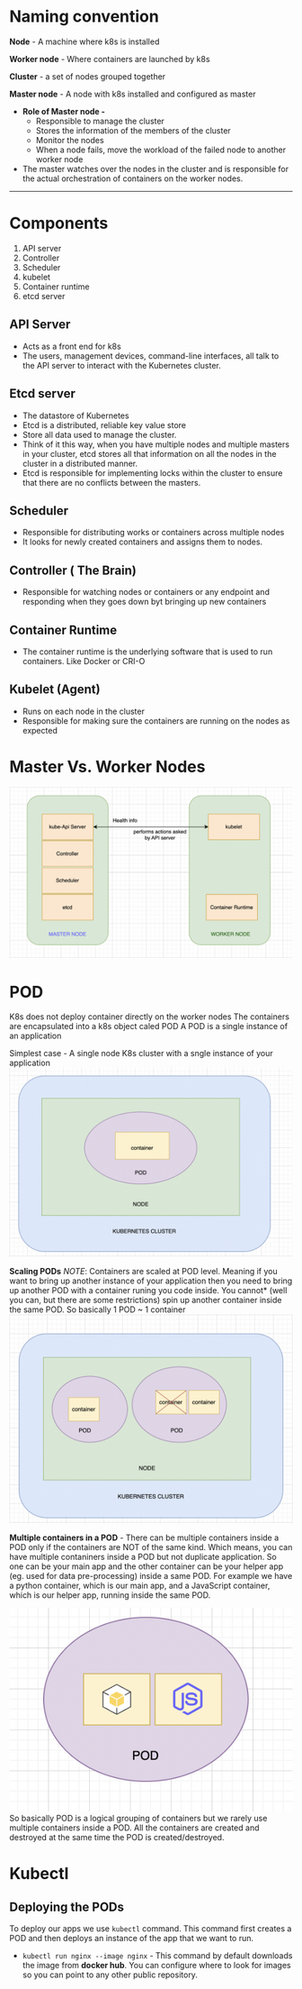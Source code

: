# Naming convention
**Node** - A machine where k8s is installed

**Worker node** - Where containers are launched by k8s


**Cluster** - a set of nodes grouped together

**Master node** - A node with k8s installed and configured as master
 - **Role of Master node -** 
	 - Responsible to manage the cluster
	 - Stores the information of the members of the cluster
	 - Monitor the nodes
	 - When a node fails, move the workload of the failed node to another worker node
 - The master watches over the nodes in the cluster and is responsible for the actual orchestration of containers on the worker nodes.
* * *

# Components
1. API server 
3. Controller
4. Scheduler
5. kubelet
6. Container runtime
7. etcd server

## API Server
- Acts as a front end for k8s
- The users, management devices, command-line interfaces, all talk to the API server to interact with the Kubernetes cluster.

## Etcd server
- The datastore of Kubernetes
- Etcd is a distributed, reliable key value store
- Store all data used to manage the cluster.
- Think of it this way, when you have multiple nodes and multiple masters in your cluster, etcd stores all that information on all the nodes in the cluster in a distributed manner.
- Etcd is responsible for implementing locks within the cluster to ensure that there are no conflicts between the masters.

## Scheduler
- Responsible for distributing works or containers across multiple nodes
- It looks for newly created containers and assigns them to nodes.

## Controller ( The Brain)
- Responsible for watching nodes or containers or any endpoint and responding when they goes down byt bringing up new containers

## Container Runtime
- The container runtime is the underlying software that is used to run containers. Like Docker or CRI-O

## Kubelet (Agent)
- Runs on each node in the cluster
- Responsible for making sure the containers are running on the nodes as expected

# Master Vs. Worker Nodes
![4925d7b238dda163e134672b718a2526.png](../_resources/4925d7b238dda163e134672b718a2526.png)

# POD
K8s does not deploy container directly on the worker nodes
The containers are encapsulated into a k8s object caled POD
A POD is a single instance of an application

Simplest case - A single node K8s cluster with a sngle instance of your application
![295c50b3a0ca271681ec1288318ab757.png](../_resources/295c50b3a0ca271681ec1288318ab757.png)

**Scaling PODs** 
*NOTE*: Containers are scaled at POD level. Meaning if you want to bring up another instance of your application then you need to bring up another POD with a container runing you code inside. You cannot* (well you can, but there are some restrictions) spin up another container inside the same POD. So basically 1 POD ~ 1 container
![f28fd4a9dc2ccfaadbc313b99902f598.png](../_resources/f28fd4a9dc2ccfaadbc313b99902f598.png)

**Multiple containers in a POD** - There can be multiple containers inside a POD only if the containers are NOT of the same kind. Which means, you can have multiple contaniners inside a POD but not duplicate application. So one can be your main app and the other container can be your helper app (eg. used for data pre-processing) inside a same POD. For example we have a python container, which is our main app, and a JavaScript container, which is our helper app, running inside the same POD.

![979fdf7e27060f1b77c895f2bad950a1.png](../_resources/979fdf7e27060f1b77c895f2bad950a1.png)
So basically POD is a logical grouping of containers but we rarely use multiple containers inside a POD. All the containers are created and destroyed at the same time the POD is created/destroyed.

# Kubectl
## Deploying the PODs

To deploy our apps we use `kubectl` command. This command first creates a POD and then deploys an instance of the app that we want to run.
- `kubectl run nginx --image nginx`  - This command by default downloads the image from **docker hub**. You can configure where to look for images so you can point to any other public repository.




